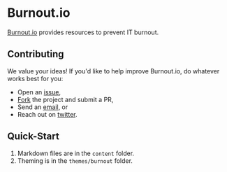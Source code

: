 # Burnout.io
[Burnout.io](http://burnout.io) provides resources to prevent IT burnout.

## Contributing
We value your ideas! If you'd like to help improve Burnout.io, do whatever works best for you:
* Open an [issue](https://github.com/reignite/burnout.io/issues/new),
* [Fork](https://github.com/reignite/burnout.io/fork) the project and submit a PR,
* Send an [email](mailto:bemosior+burnoutio@gmail.com), or 
* Reach out on [twitter](https://twitter.com/BenjaminMosior).

## Quick-Start
1. Markdown files are in the `content` folder.
2. Theming is in the `themes/burnout` folder.
